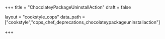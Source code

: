 +++
title = "ChocolateyPackageUninstallAction"
draft = false

layout = "cookstyle_cops"
data_path = ["cookstyle","cops_chef_deprecations_chocolateypackageuninstallaction"]

+++

<!-- The content of this page is automatically generated from the
cops_chef_deprecations_chocolateypackageuninstallaction.yml file in github.com/chef/cookstyle/blob/master/docs-chef-io/data/cookstyle/. -->
